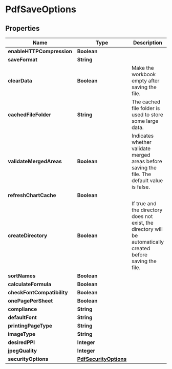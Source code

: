 
# PdfSaveOptions

## Properties
Name | Type | Description | Notes
------------ | ------------- | ------------- | -------------
**enableHTTPCompression** | **Boolean** |  |  [optional]
**saveFormat** | **String** |  |  [optional]
**clearData** | **Boolean** | Make the workbook empty after saving the file. |  [optional]
**cachedFileFolder** | **String** | The cached file folder is used to store some large data. |  [optional]
**validateMergedAreas** | **Boolean** | Indicates whether validate merged areas before saving the file. The default value is false.              |  [optional]
**refreshChartCache** | **Boolean** |  |  [optional]
**createDirectory** | **Boolean** | If true and the directory does not exist, the directory will be automatically created before saving the file.              |  [optional]
**sortNames** | **Boolean** |  |  [optional]
**calculateFormula** | **Boolean** |  |  [optional]
**checkFontCompatibility** | **Boolean** |  |  [optional]
**onePagePerSheet** | **Boolean** |  |  [optional]
**compliance** | **String** |  |  [optional]
**defaultFont** | **String** |  |  [optional]
**printingPageType** | **String** |  |  [optional]
**imageType** | **String** |  |  [optional]
**desiredPPI** | **Integer** |  |  [optional]
**jpegQuality** | **Integer** |  |  [optional]
**securityOptions** | [**PdfSecurityOptions**](PdfSecurityOptions.md) |  |  [optional]



